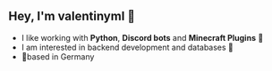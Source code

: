 ## Hey, I'm valentinyml 👋


- I like working with **Python**, **Discord bots** and **Minecraft Plugins** 🤖
- I am interested in backend development and databases 🌊
- 📍based in Germany
